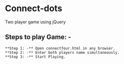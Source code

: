 # Connect-dots
Two player game using jQuery
## Steps to play Game: -
```
**Step 1: -** Open connectfour.html in any browser.
**Step 2: -** Enter both players name simultaneously.
**Step 3: -** Start Playing.
```
